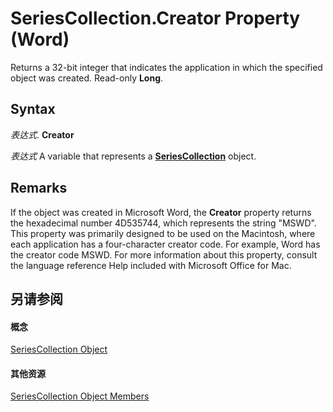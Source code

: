 
# SeriesCollection.Creator Property (Word)

Returns a 32-bit integer that indicates the application in which the specified object was created. Read-only  **Long**.


## Syntax

 _表达式_. **Creator**

 _表达式_ A variable that represents a **[SeriesCollection](785d61ff-96c9-b9b0-ed98-e992d9adeda6.md)** object.


## Remarks

If the object was created in Microsoft Word, the  **Creator** property returns the hexadecimal number 4D535744, which represents the string "MSWD". This property was primarily designed to be used on the Macintosh, where each application has a four-character creator code. For example, Word has the creator code MSWD. For more information about this property, consult the language reference Help included with Microsoft Office for Mac.


## 另请参阅


#### 概念


[SeriesCollection Object](785d61ff-96c9-b9b0-ed98-e992d9adeda6.md)
#### 其他资源


[SeriesCollection Object Members](http://msdn.microsoft.com/library/310e4bfe-0132-ad36-7a72-f37afaba7983%28Office.15%29.aspx)
